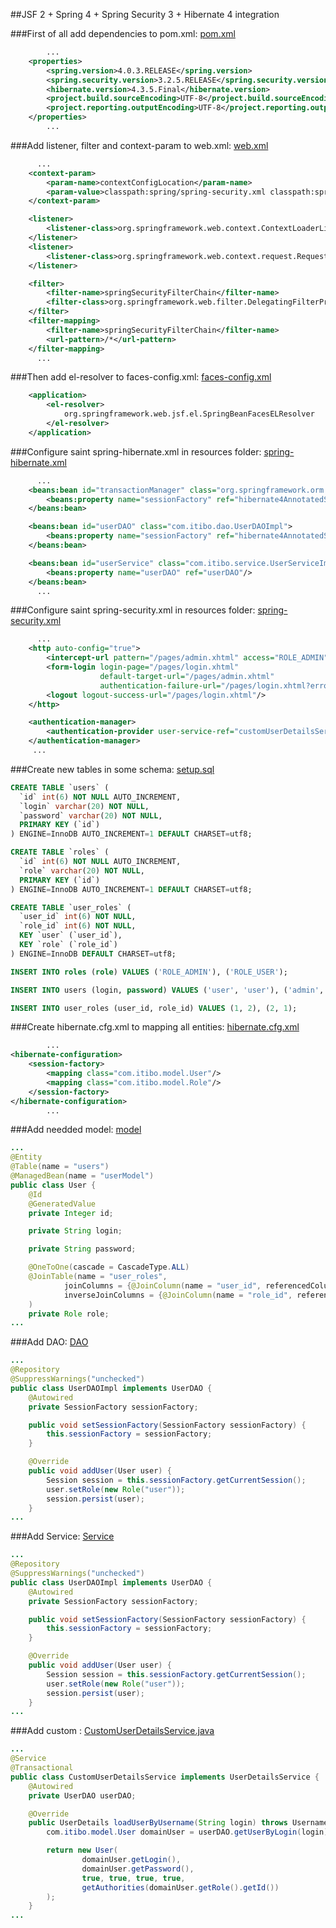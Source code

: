 ##JSF 2 + Spring 4 + Spring Security 3 + Hibernate 4 integration

###First of all add dependencies to pom.xml:
[pom.xml](https://github.com/UnionOne/JSFSHSecurity/blob/master/pom.xml)
```xml
        ...
    <properties>
        <spring.version>4.0.3.RELEASE</spring.version>
        <spring.security.version>3.2.5.RELEASE</spring.security.version>
        <hibernate.version>4.3.5.Final</hibernate.version>
        <project.build.sourceEncoding>UTF-8</project.build.sourceEncoding>
        <project.reporting.outputEncoding>UTF-8</project.reporting.outputEncoding>
    </properties>
        ...
```

###Add listener, filter and context-param to web.xml:
[web.xml](https://github.com/UnionOne/JSFSHSecurity/blob/master/src/main/webapp/WEB-INF/web.xml)
```xml
      ...
    <context-param>
        <param-name>contextConfigLocation</param-name>
        <param-value>classpath:spring/spring-security.xml classpath:spring/spring-hibernate.xml</param-value>
    </context-param>

    <listener>
        <listener-class>org.springframework.web.context.ContextLoaderListener</listener-class>
    </listener>
    <listener>
        <listener-class>org.springframework.web.context.request.RequestContextListener</listener-class>
    </listener>

    <filter>
        <filter-name>springSecurityFilterChain</filter-name>
        <filter-class>org.springframework.web.filter.DelegatingFilterProxy</filter-class>
    </filter>
    <filter-mapping>
        <filter-name>springSecurityFilterChain</filter-name>
        <url-pattern>/*</url-pattern>
    </filter-mapping>
      ...
```

###Then add el-resolver to faces-config.xml:
[faces-config.xml](https://github.com/UnionOne/JSFSHSecurity/blob/master/src/main/webapp/WEB-INF/faces-config.xml)
```xml
    <application>
        <el-resolver>
            org.springframework.web.jsf.el.SpringBeanFacesELResolver
        </el-resolver>
    </application>
```

###Configure saint spring-hibernate.xml in resources folder:
[spring-hibernate.xml](https://github.com/UnionOne/JSFSHSecurity/blob/master/src/main/resources/spring/spring-hibernate.xml)
```xml
      ...
    <beans:bean id="transactionManager" class="org.springframework.orm.hibernate4.HibernateTransactionManager">
        <beans:property name="sessionFactory" ref="hibernate4AnnotatedSessionFactory"/>
    </beans:bean>

    <beans:bean id="userDAO" class="com.itibo.dao.UserDAOImpl">
        <beans:property name="sessionFactory" ref="hibernate4AnnotatedSessionFactory"/>
    </beans:bean>

    <beans:bean id="userService" class="com.itibo.service.UserServiceImpl">
        <beans:property name="userDAO" ref="userDAO"/>
    </beans:bean>
      ...
```

###Configure saint spring-security.xml in resources folder:
[spring-security.xml](https://github.com/UnionOne/JSFSHSecurity/blob/master/src/main/resources/spring/spring-security.xml)
```xml
      ...
    <http auto-config="true">
        <intercept-url pattern="/pages/admin.xhtml" access="ROLE_ADMIN"/>
        <form-login login-page="/pages/login.xhtml"
                    default-target-url="/pages/admin.xhtml"
                    authentication-failure-url="/pages/login.xhtml?error"/>
        <logout logout-success-url="/pages/login.xhtml"/>
    </http>

    <authentication-manager>
        <authentication-provider user-service-ref="customUserDetailsService"/>
    </authentication-manager>
     ...
```

###Create new tables in some schema:
[setup.sql](https://github.com/UnionOne/JSFSHSecurity/blob/master/src/main/resources/hibernate/setup.sql)
```sql
CREATE TABLE `users` (
  `id` int(6) NOT NULL AUTO_INCREMENT,
  `login` varchar(20) NOT NULL,
  `password` varchar(20) NOT NULL,
  PRIMARY KEY (`id`)
) ENGINE=InnoDB AUTO_INCREMENT=1 DEFAULT CHARSET=utf8;

CREATE TABLE `roles` (
  `id` int(6) NOT NULL AUTO_INCREMENT,
  `role` varchar(20) NOT NULL,
  PRIMARY KEY (`id`)
) ENGINE=InnoDB AUTO_INCREMENT=1 DEFAULT CHARSET=utf8;

CREATE TABLE `user_roles` (
  `user_id` int(6) NOT NULL,
  `role_id` int(6) NOT NULL,
  KEY `user` (`user_id`),
  KEY `role` (`role_id`)
) ENGINE=InnoDB DEFAULT CHARSET=utf8;

INSERT INTO roles (role) VALUES ('ROLE_ADMIN'), ('ROLE_USER');

INSERT INTO users (login, password) VALUES ('user', 'user'), ('admin', 'admin');

INSERT INTO user_roles (user_id, role_id) VALUES (1, 2), (2, 1);
```

###Create hibernate.cfg.xml to mapping all entities:
[hibernate.cfg.xml](https://github.com/UnionOne/JSFSHSecurity/blob/master/src/main/resources/hibernate/hibernate.cfg.xml)
```xml
        ...
<hibernate-configuration>
    <session-factory>
        <mapping class="com.itibo.model.User"/>
        <mapping class="com.itibo.model.Role"/>
    </session-factory>
</hibernate-configuration>
        ...
```

###Add needded model:
[model](https://github.com/UnionOne/JSFSHSecurity/tree/master/src/main/java/com/itibo/model)
```java
...
@Entity
@Table(name = "users")
@ManagedBean(name = "userModel")
public class User {
    @Id
    @GeneratedValue
    private Integer id;

    private String login;

    private String password;

    @OneToOne(cascade = CascadeType.ALL)
    @JoinTable(name = "user_roles",
            joinColumns = {@JoinColumn(name = "user_id", referencedColumnName = "id")},
            inverseJoinColumns = {@JoinColumn(name = "role_id", referencedColumnName = "id")}
    )
    private Role role;
...
```

###Add DAO:
[DAO](https://github.com/UnionOne/JSFSHSecurity/tree/master/src/main/java/com/itibo/dao)
```java
...
@Repository
@SuppressWarnings("unchecked")
public class UserDAOImpl implements UserDAO {
    @Autowired
    private SessionFactory sessionFactory;

    public void setSessionFactory(SessionFactory sessionFactory) {
        this.sessionFactory = sessionFactory;
    }

    @Override
    public void addUser(User user) {
        Session session = this.sessionFactory.getCurrentSession();
        user.setRole(new Role("user"));
        session.persist(user);
    }
...
```

###Add Service:
[Service](https://github.com/UnionOne/JSFSHSecurity/tree/master/src/main/java/com/itibo/service)
```java
...
@Repository
@SuppressWarnings("unchecked")
public class UserDAOImpl implements UserDAO {
    @Autowired
    private SessionFactory sessionFactory;

    public void setSessionFactory(SessionFactory sessionFactory) {
        this.sessionFactory = sessionFactory;
    }

    @Override
    public void addUser(User user) {
        Session session = this.sessionFactory.getCurrentSession();
        user.setRole(new Role("user"));
        session.persist(user);
    }
...
```

###Add custom <authentication-provider>:
[CustomUserDetailsService.java](https://github.com/UnionOne/JSFSHSecurity/tree/master/src/main/java/com/itibo/service)
```java
...
@Service
@Transactional
public class CustomUserDetailsService implements UserDetailsService {
    @Autowired
    private UserDAO userDAO;

    @Override
    public UserDetails loadUserByUsername(String login) throws UsernameNotFoundException {
        com.itibo.model.User domainUser = userDAO.getUserByLogin(login);

        return new User(
                domainUser.getLogin(),
                domainUser.getPassword(),
                true, true, true, true,
                getAuthorities(domainUser.getRole().getId())
        );
    }
...
```
